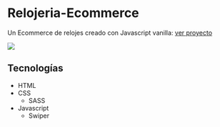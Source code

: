 # Relojeria-Ecommerce
Un Ecommerce de relojes creado con Javascript vanilla: [ver proyecto](https://reloj-devana.netlify.app/)

<img src="https://i.postimg.cc/HLNHWW4H/rolex.jpg">

## Tecnologías
- HTML
- CSS
  - SASS
- Javascript
  - Swiper

